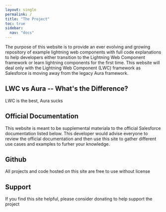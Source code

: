 ```yaml
---
layout: single
permalink: /
title: "The Project"
toc: true
sidebar:
  nav: "docs"
---
```


The purpose of this website is to provide an ever evolving and growing repository of example lightning web components with full code explanations to help developers either transition to the Lightning Web Component framework or learn lightning components for the first time. This website will deal only with the Lightning Web Component (LWC) framework as Salesforce is moving away from the legacy Aura framework.

## LWC vs Aura -- What's the Difference?
LWC is the best, Aura sucks

## Official Documentation
This website is meant to be supplemental materiala to the official Salesforce documentation listed below. This developer would advise everyone to review the official documentation and then use this site to gather different use cases and examples to furher your knowledge.

## Github
All projects and code hosted on this site are free to use without license

## Support
If you find this site helpful, please consider donating to help support the project

